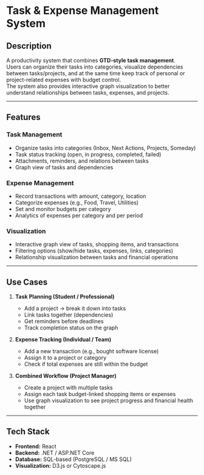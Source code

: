 # Task & Expense Management System

## Description
A productivity system that combines **GTD-style task management**.  
Users can organize their tasks into categories, visualize dependencies between tasks/projects, and at the same time keep track of personal or project-related expenses with budget control.  
The system also provides interactive graph visualization to better understand relationships between tasks, expenses, and projects.

---

## Features

### Task Management
- Organize tasks into categories (Inbox, Next Actions, Projects, Someday)
- Task status tracking (open, in progress, completed, failed)
- Attachments, reminders, and relations between tasks
- Graph view of tasks and dependencies

### Expense Management
- Record transactions with amount, category, location
- Categorize expenses (e.g., Food, Travel, Utilities)
- Set and monitor budgets per category
- Analytics of expenses per category and per period

### Visualization
- Interactive graph view of tasks, shopping items, and transactions
- Filtering options (show/hide tasks, expenses, links, categories)
- Relationship visualization between tasks and financial operations

---

## Use Cases

1. **Task Planning (Student / Professional)**
   - Add a project → break it down into tasks
   - Link tasks together (dependencies)
   - Get reminders before deadlines
   - Track completion status on the graph

2. **Expense Tracking (Individual / Team)**
   - Add a new transaction (e.g., bought software license)
   - Assign it to a project or category
   - Check if total expenses are still within the budget

3. **Combined Workflow (Project Manager)**
   - Create a project with multiple tasks
   - Assign each task budget-linked shopping items or expenses
   - Use graph visualization to see project progress and financial health together

---

## Tech Stack
- **Frontend:** React
- **Backend:** .NET / ASP.NET Core
- **Database:** SQL-based (PostgreSQL / MS SQL)
- **Visualization:** D3.js or Cytoscape.js